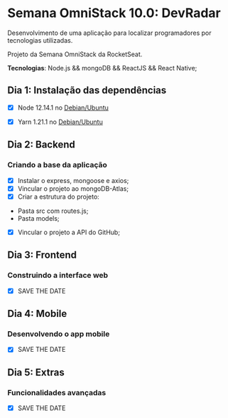 # Semana OmniStack 10.0: DevRadar 
Desenvolvimento de uma aplicação para localizar programadores por tecnologias utilizadas.

Projeto da Semana OmniStack da RocketSeat. 

**Tecnologias**: Node.js && mongoDB && ReactJS && React Native;

## Dia 1: Instalação das dependências

- [x] Node 12.14.1 no [Debian/Ubuntu](https://github.com/nodesource/distributions#installation-instructions)

- [x] Yarn 1.21.1 no [Debian/Ubuntu](https://yarnpkg.com/lang/en/docs/install/#debian-stable)
 
## Dia 2: Backend 
### Criando a base da aplicação

- [x] Instalar o express, mongoose e axios;
- [x] Vincular o projeto ao mongoDB-Atlas;
- [x] Criar a estrutura do projeto:
- Pasta src com routes.js;
- Pasta models; 
- [x] Vincular o projeto a API do GitHub;

## Dia 3: Frontend
### Construindo a interface web
- [x] SAVE THE DATE

## Dia 4: Mobile
### Desenvolvendo o app mobile
- [x] SAVE THE DATE

## Dia 5: Extras
### Funcionalidades avançadas
- [x] SAVE THE DATE
